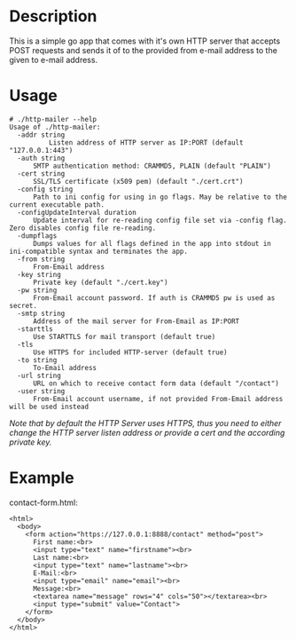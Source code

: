 # Description

This is a simple go app that comes with it's own HTTP server that accepts
POST requests and sends it of to the provided from e-mail address to the
given to e-mail address.

# Usage

```
# ./http-mailer --help
Usage of ./http-mailer:
  -addr string
          Listen address of HTTP server as IP:PORT (default "127.0.0.1:443")
  -auth string
	  SMTP authentication method: CRAMMD5, PLAIN (default "PLAIN")
  -cert string
	  SSL/TLS certificate (x509 pem) (default "./cert.crt")
  -config string
	  Path to ini config for using in go flags. May be relative to the current executable path.
  -configUpdateInterval duration
	  Update interval for re-reading config file set via -config flag. Zero disables config file re-reading.
  -dumpflags
	  Dumps values for all flags defined in the app into stdout in ini-compatible syntax and terminates the app.
  -from string
	  From-Email address
  -key string
	  Private key (default "./cert.key")
  -pw string
	  From-Email account password. If auth is CRAMMD5 pw is used as secret.
  -smtp string
	  Address of the mail server for From-Email as IP:PORT
  -starttls
	  Use STARTTLS for mail transport (default true)
  -tls
	  Use HTTPS for included HTTP-server (default true)
  -to string
	  To-Email address
  -url string
	  URL on which to receive contact form data (default "/contact")
  -user string
	  From-Email account username, if not provided From-Email address will be used instead
```

*Note that by default the HTTP Server uses HTTPS, thus you need to either change
the HTTP server listen address or provide a cert and the according private key.*

# Example

contact-form.html:

```
<html>
  <body>
    <form action="https://127.0.0.1:8888/contact" method="post">
      First name:<br>
      <input type="text" name="firstname"><br>
      Last name:<br>
      <input type="text" name="lastname"><br>
      E-Mail:<br>
      <input type="email" name="email"><br>
      Message:<br>
      <textarea name="message" rows="4" cols="50"></textarea><br>
      <input type="submit" value="Contact">
    </form>
  </body>
</html>
```
